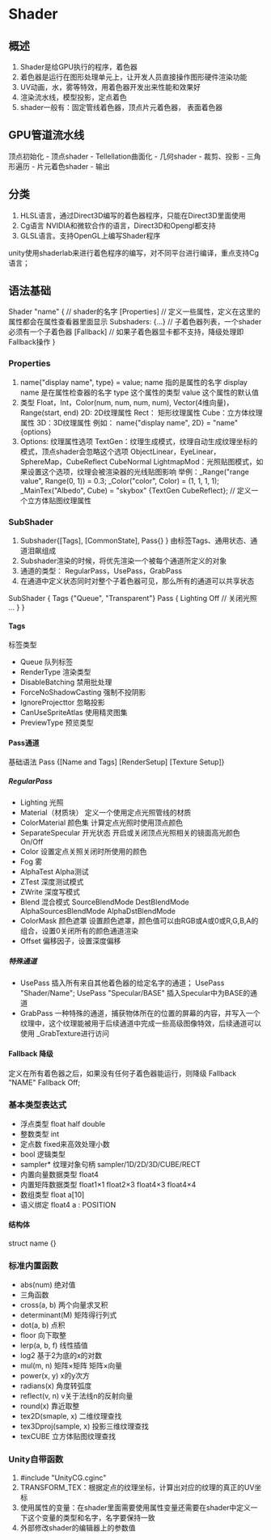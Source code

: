 # Shader

## 概述

1. Shader是给GPU执行的程序，着色器
2. 着色器是运行在图形处理单元上，让开发人员直接操作图形硬件渲染功能
3. UV动画，水，雾等特效，用着色器开发出来性能和效果好
4. 渲染流水线，模型投影，定点着色
5. shader一般有：固定管线着色器，顶点片元着色器， 表面着色器

## GPU管道流水线

顶点初始化 - 顶点shader - Tellellation曲面化 - 几何shader - 裁剪、投影 - 三角形遍历 - 片元着色shader - 输出

## 分类

1. HLSL语言，通过Direct3D编写的着色器程序，只能在Direct3D里面使用
2. Cg语言 NVIDIA和微软合作的语言，Direct3D和Opengl都支持
3. GLSL语言。支持OpenGL上编写Shader程序

unity使用shaderlab来进行着色程序的编写，对不同平台进行编译，重点支持Cg语言；

## 语法基础

Shader "name" { // shader的名字
  [Properties] // 定义一些属性，定义在这里的属性都会在属性查看器里面显示
  Subshaders: {...} // 子着色器列表，一个shader必须有一个子着色器
  [Fallback] // 如果子着色器显卡都不支持，降级处理即Fallback操作
}

### Properties

1. name{"display name", type} = value;
name 指的是属性的名字
display name 是在属性检查器的名字
type 这个属性的类型
value 这个属性的默认值
2. 类型
Float，Int，Color(num, num, num, num), Vector(4维向量)，Range(start, end)
2D: 2D纹理属性
Rect： 矩形纹理属性
Cube：立方体纹理属性
3D：3D纹理属性
例如： name{"display name", 2D} = "name" {options}
3. Options: 纹理属性选项
TextGen：纹理生成模式，纹理自动生成纹理坐标的模式，顶点shader会忽略这个选项
ObjectLinear，EyeLinear，SphereMap，CubeReflect CubeNormal
LightmapMod：光照贴图模式，如果设置这个选项，纹理会被渲染器的光线贴图影响
举例：_Range("range value", Range(0, 1)) = 0.3;
_Color("color", Color) = (1, 1, 1, 1);
_MainTex("Albedo", Cube) = "skybox" {TextGen CubeReflect}; // 定义一个立方体贴图纹理属性

### SubShader

1. Subshader{[Tags], [CommonState], Pass{} } 由标签Tags、通用状态、通道泪飙组成
2. Subshader渲染的时候，将优先渲染一个被每个通道所定义的对象
3. 通道的类型： RegularPass，UsePass，GrabPass
4. 在通道中定义状态同时对整个子着色器可见，那么所有的通道可以共享状态

SubShader {
    Tags {"Queue", "Transparent"}
    Pass {
        Lighting Off // 关闭光照
        ...
    }
}

#### Tags

标签类型

- Queue 队列标签
- RenderType 渲染类型
- DisableBatching 禁用批处理
- ForceNoShadowCasting 强制不投阴影
- IgnoreProjecttor 忽略投影
- CanUseSpriteAtlas 使用精灵图集
- PreviewType  预览类型

#### Pass通道

基础语法
Pass {[Name and Tags] [RenderSetup] [Texture Setup]}

##### RegularPass

- Lighting 光照
- Material（材质块） 定义一个使用定点光照管线的材质
- ColorMaterial 颜色集 计算定点光照时使用顶点颜色
- SeparateSpecular 开光状态 开启或关闭顶点光照相关的镜面高光颜色 On/Off
- Color 设置定点关照关闭时所使用的颜色
- Fog 雾
- AlphaTest Alpha测试
- ZTest 深度测试模式
- ZWrite 深度写模式
- Blend 混合模式 SourceBlendMode DestBlendMode AlphaSourcesBlendMode AlphaDstBlendMode
- ColorMask 颜色遮罩 设置颜色遮罩，颜色值可以由RGB或A或0或R,G,B,A的组合，设置0关闭所有的颜色通道渲染
- Offset 偏移因子，设置深度偏移

##### 特殊通道

- UsePass 插入所有来自其他着色器的给定名字的通道； UsePass "Shader/Name"; UsePass "Specular/BASE" 插入Specular中为BASE的通道
- GrabPass 一种特殊的通道，捕获物体所在的位置的屏幕的内容，并写入一个纹理中，这个纹理能被用于后续通道中完成一些高级图像特效，后续通道可以使用 _GrabTexture进行访问

#### Fallback 降级

定义在所有着色器之后，如果没有任何子着色器能运行，则降级
Fallback "NAME"
Fallback Off;

### 基本类型表达式

- 浮点类型 float half double
- 整数类型 int
- 定点数 fixed来高效处理小数
- bool 逻辑类型
- sampler* 纹理对象句柄 sampler/1D/2D/3D/CUBE/RECT
- 内置向量数据类型 float4
- 内置矩阵数据类型 float1×1 float2×3 float4×3 float4×4
- 数组类型 float a[10]
- 语义绑定 float4 a : POSITION

#### 结构体

struct name {}

### 标准内置函数

- abs(num) 绝对值
- 三角函数
- cross(a, b) 两个向量求叉积
- determinant(M) 矩阵得行列式
- dot(a, b) 点积
- floor 向下取整
- lerp(a, b, f) 线性插值
- log2 基于2为底的x的对数
- mul(m, n) 矩阵×矩阵 矩阵×向量
- power(x, y) x的y次方
- radians(x) 角度转弧度
- reflect(v, n) v关于法线n的反射向量
- round(x) 靠近取整
- tex2D(smaple, x) 二维纹理查找
- tex3Dproj(sample, x) 投影三维纹理查找
- texCUBE 立方体贴图纹理查找

### Unity自带函数

1. #include "UnityCG.cginc"
2. TRANSFORM_TEX：根据定点的纹理坐标，计算出对应的纹理的真正的UV坐标
3. 使用属性的变量：在shader里面需要使用属性变量还需要在shader中定义一下这个变量的类型和名字，名字要保持一致
4. 外部修改shader的编辑器上的参数值
